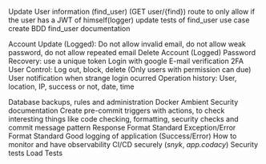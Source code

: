 Update User information (find_user) (GET user/{find}) route to only allow if the user has a JWT of himself(logger)
update tests of find_user use case
create BDD find_user documentation

Account Update (Logged): Do not allow invalid email, do not allow weak password, do not allow repeated email
Delete Account (Logged)
Password Recovery: use a unique token
Login with google
E-mail verification
2FA
User Control: Log out, block, delete (Only users with permission can due)
User notification when strange login ocurred
Operation history: User, location, IP, success or not, date, time

Database backups, rules and administration
Docker Ambient
Security documentation
Create pre-commit triggers with actions, to check interesting things like code checking, formatting, security checks and commit message pattern
Response Format Standard
Exception/Error Format Standard
Good logging of application (Success/Error)
How to monitor and have observability
CI/CD securely (_snyk_, _app.codacy_)
Security tests
Load Tests
